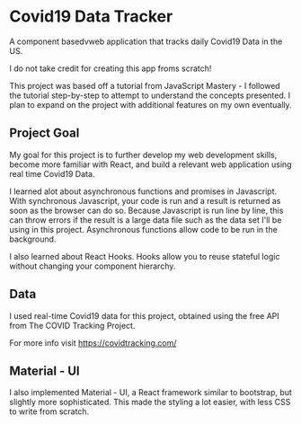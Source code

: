# Covid19 Data Tracker

A component basedvweb application that tracks daily Covid19 Data in the US.

I do not take credit for creating this app froms scratch!

This project was based off a tutorial from JavaScript Mastery - I followed the tutorial step-by-step to attempt to understand the concepts presented. I plan to expand on the project with additional features on my own eventually.

## Project Goal

My goal for this project is to further develop my web development skills, become more familiar with React, and build a relevant web application using real time Covid19 Data.

I learned alot about asynchronous functions and promises in Javascript. With synchronous Javascript, your code is run and a result is returned as soon as the browser can do so. Because Javascript is run line by line, this can throw errors if the result is a large data file such as the data set I'll be using in this project. Asynchronous functions allow code to be run in the background. 

I also learned about React Hooks. Hooks allow you to reuse stateful logic without changing your component hierarchy.

## Data 

I used real-time Covid19 data for this project, obtained using the free API from The COVID Tracking Project.

For more info visit https://covidtracking.com/

## Material - UI

I also implemented Material - UI, a React framework similar to bootstrap, but slightly more sophisticated. This made the styling a lot easier, with less CSS to write from scratch.


